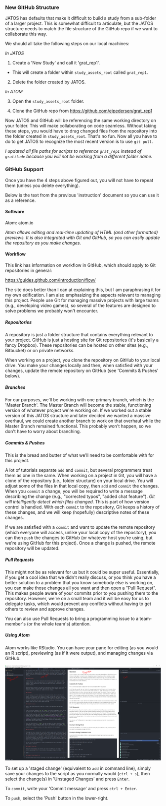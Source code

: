 ### New GitHub Structure

JATOS has defaults that make it difficult to build a study from a sub-folder of a larger project. This is somewhat difficult to articulate, but the JATOS structure needs to match the file structure of the GitHub repo if we want to collaborate this way.

We should all take the following steps on our local machines:

*In JATOS*

1. Create a 'New Study' and call it 'grat_rep1'.

* This will create a folder within `study_assets_root` called `grat_rep1`.

2. Delete the folder created by JATOS.

*In ATOM*

3. Open the `study_assets_root` folder.

4. Clone the GitHub repo from https://github.com/ejpedersen/grat_rep1

Now JATOS and GitHub will be referencing the same working directory on your folder. This will make collaborating on code seamless. Without taking these steps, you would have to drag changed files from the repository into the folder created in `study_assets_root`. That's no fun. Now all you have to do to get JATOS to recognize the most recent version is to use `git pull`.

*I updated all file paths for scripts to reference `grat_rep1` instead of `gratitude` because you will not be working from a different folder name.*

### GitHub Support

Once you have the 4 steps above figured out, you will not have to repeat them (unless you delete everything).

Below is the text from the previous 'instruction' document so you can use it as a reference.

#### Software

Atom: atom.io

*Atom allows editing and real-time updating of HTML (and other formatted) previews. It is also integrated with Git and GitHub, so you can easily update the repository as you make changes.*

#### Workflow

This link has information on workflow in GitHub, which should apply to Git repositories in general:

https://guides.github.com/introduction/flow/

The site does better than I can at explaining this, but I am paraphrasing it for my own edification. I am also emphasizing the aspects relevant to managing this project. People use Git for managing massive projects with large teams (e.g., developing video games), so several of the features are designed to solve problems we probably won't encounter.

##### Repositories

A repository is just a folder structure that contains everything relevant to your project. GitHub is just a hosting site for Git repositories (it's basically a fancy Dropbox). These repositories can be hosted on other sites (e.g., Bitbucket) or on private networks.

When working on a project, you clone the repository on GitHub to your local drive. You make your changes locally and then, when satisfied with your changes, update the remote repository on GitHub (see 'Commits & Pushes' below).

##### Branches

For our purposes, we'll be working with one primary branch, which is the 'Master Branch'. The Master Branch will become the stable, functioning version of whatever project we're working on. If we worked out a stable version of this JATOS structure and later decided we wanted a massive overhaul, we could create another branch to work on that overhaul while the Master Branch remained functional. This probably won't happen, so we don't have to worry about branching.

##### Commits & Pushes

This is the bread and butter of what we'll need to be comfortable with for this project.

A lot of tutorials separate `add` and `commit`, but several programmers treat them as one in the same. When working on a project in Git, you will have a clone of the repository (i.e., folder structure) on your local drive. You will adjust some of the files in that local copy, then `add` and `commit` the changes. When you `commit` a change, you will be required to write a message describing the change (e.g., "corrected typos", "added chat feature"). *Git will intelligently detect which files changed.* This is part of how version control is handled. With each `commit` to the repository, Git keeps a history of these changes, and we will keep (hopefully) descriptive notes of these changes.

If we are satisfied with a `commit` and want to update the remote repository (which everyone will access, unlike your local copy of the repository), you can then `push` the changes to GitHub (or whatever host you're using, but we're using GitHub for this project). Once a change is pushed, the remote repository will be updated.

##### Pull Requests

This might not be as relevant for us but it could be super useful. Essentially, if you get a cool idea that we didn't really discuss, or you think you have a better solution to a problem that you know somebody else is working on, you can make those changes all you want and then open a "Pull Request". This makes people aware of your commits prior to you pushing them to the repository. However, we're on a small team and it will be easy for us to delegate tasks, which would prevent any conflicts without having to get others to review and approve changes.

You can also use Pull Requests to bring a programming issue to a team-member's (or the whole team's) attention.

##### Using Atom

Atom works like RStudio. You can have your pane for editing (as you would an R script), previewing (as if it were output), and managing changes via GitHub.

![atom_screenshot](img/atom_screenshot.PNG)

To set up a 'staged change' (equivalent to `add` in command line), simply save your changes to the script as you normally would (`ctrl + s`), then select the change(s) in 'Unstaged Changes' and press `Enter`.

To `commit`, write your 'Commit message' and press `ctrl + Enter`.

To `push`, select the 'Push' button in the lower-right.
